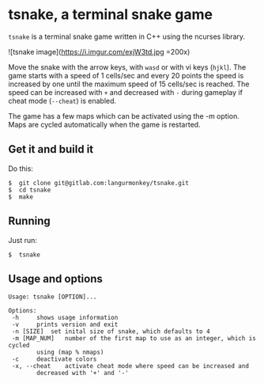# tsnake, a terminal snake game

`tsnake` is a terminal snake game written in C++ using the ncurses library.

![tsnake image](https://i.imgur.com/exjW3td.jpg =200x)

Move the snake with the arrow keys, with `wasd` or with vi keys (`hjkl`).
The game starts with a speed of 1 cells/sec and every 20 points the speed
is increased by one until the maximum speed of 15 cells/sec is reached.
The speed can be increased with `+` and decreased with `-` during gameplay if
cheat mode (`--cheat`) is enabled.

The game has a few maps which can be activated using the -m option.
Maps are cycled automatically when the game is restarted.

## Get it and build it

Do this:

```
$  git clone git@gitlab.com:langurmonkey/tsnake.git
$  cd tsnake
$  make
```

## Running

Just run:

```
$  tsnake
```

## Usage and options

```
Usage: tsnake [OPTION]...

Options:
 -h		shows usage information
 -v		prints version and exit
 -n [SIZE]	set inital size of snake, which defaults to 4
 -m [MAP_NUM]	number of the first map to use as an integer, which is cycled
		using (map % nmaps)
 -c		deactivate colors
 -x, --cheat	activate cheat mode where speed can be increased and
		decreased with '+' and '-'
```
